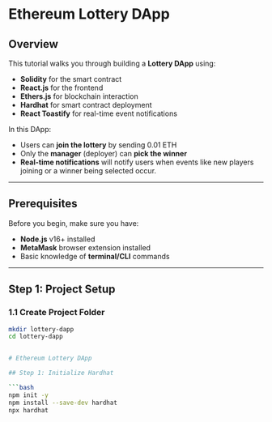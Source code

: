 # Ethereum Lottery DApp

## Overview

This tutorial walks you through building a **Lottery DApp** using:

- **Solidity** for the smart contract
- **React.js** for the frontend
- **Ethers.js** for blockchain interaction
- **Hardhat** for smart contract deployment
- **React Toastify** for real-time event notifications

In this DApp:
- Users can **join the lottery** by sending 0.01 ETH
- Only the **manager** (deployer) can **pick the winner**
- **Real-time notifications** will notify users when events like new players joining or a winner being selected occur.

---

## Prerequisites

Before you begin, make sure you have:

- **Node.js** v16+ installed
- **MetaMask** browser extension installed
- Basic knowledge of **terminal/CLI** commands

---

## Step 1: Project Setup

### 1.1 Create Project Folder

```bash
mkdir lottery-dapp
cd lottery-dapp


# Ethereum Lottery DApp

## Step 1: Initialize Hardhat

```bash
npm init -y
npm install --save-dev hardhat
npx hardhat
```
